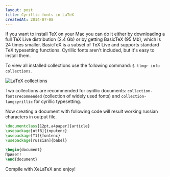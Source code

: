 ```yaml
---
layout: post
title: Cyrillic fonts in LaTeX
createdAt: 2014-07-08
---
```


If you want to install TeX on your Mac you can do it either by downloading a full TeX Live distribution (2.4 Gb) or by getting BasicTeX (95 Mb), which is 24 times smaller. BasicTeX is a subset of TeX Live and supports standard TeX typesetting functions. Cyrillic fonts aren't included, but it's easy to install them.

To view all installed collections use the following command: `$ tlmgr info collections`.

![LaTeX collections](/images/latex-cyrillic/latex-collections.png)

Two collections are recommended for cyrillic documents: `collection-fontsrecommended` (collection of widely used fonts) and `collection-langcyrillic` for cyrillic typesetting.

Now creating a document with following code will result working russian characters in output file.

```latex
\documentclass[12pt,a4paper]{article}
\usepackage[utf8]{inputenc}
\usepackage[T1]{fontenc}
\usepackage[russian]{babel}

\begin{document}
Привет!
\end{document}
```

Compile with XeLaTeX and enjoy!
